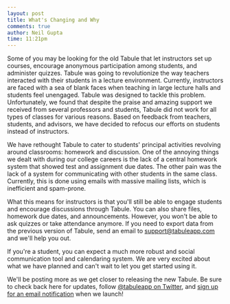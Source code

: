 ```yaml
---
layout: post
title: What's Changing and Why
comments: true
author: Neil Gupta
time: 11:21pm
---
```


<p>Some of you may be looking for the old Tabule that let instructors set up courses, encourage anonymous participation among students, and administer quizzes. Tabule was going to revolutionize the way teachers interacted with their students in a lecture environment. Currently, instructors are faced with a sea of blank faces when teaching in large lecture halls and students feel unengaged. Tabule was designed to tackle this problem. Unfortunately, we found that despite the praise and amazing support we received from several professors and students, Tabule did not work for all types of classes for various reasons. Based on feedback from teachers, students, and advisors, we have decided to refocus our efforts on students instead of instructors.</p>
<p>We have rethought Tabule to cater to students' principal activities revolving around classrooms: homework and discussion. One of the annoying things we dealt with during our college careers is the lack of a central homework system that showed test and assignment due dates. The other pain was the lack of a system for communicating with other students in the same class. Currently, this is done using emails with massive mailing lists, which is inefficient and spam-prone.</p>
<p>What this means for instructors is that you'll still be able to engage students and encourage discussions through Tabule. You can also share files, homework due dates, and announcements. However, you won't be able to ask quizzes or take attendance anymore. If you need to export data from the previous version of Tabule, send an email to <a href="mailto:support@tabuleapp.com">support@tabuleapp.com</a> and we'll help you out.</p>
<p>If you're a student, you can expect a much more robust and social communication tool and calendaring system. We are very excited about what we have planned and can't wait to let you get started using it.</p>
<p>We'll be posting more as we get closer to releasing the new Tabule. Be sure to check back here for updates, follow <a href="http://twitter.com/tabuleapp" target="_blank">@tabuleapp on Twitter</a>, and <a href="http://tabuleapp.com">sign up for an email notification</a> when we launch!</p>